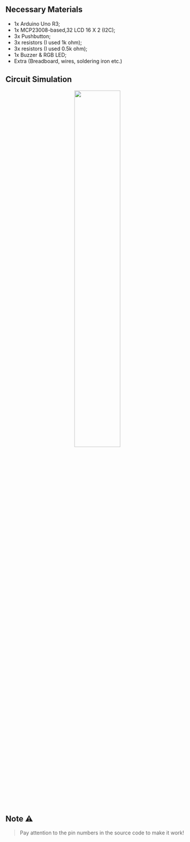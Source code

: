 ## Necessary Materials

* 1x Arduino Uno R3;
* 1x MCP23008-based,32 LCD 16 X 2 (I2C);
* 3x Pushbutton;
* 3x resistors (I used 1k ohm);
* 3x resistors (I used 0.5k ohm);
* 1x Buzzer & RGB LED;
* Extra (Breadboard, wires, soldering iron etc.)<!-- I don't need these materials for my project -->

## Circuit Simulation

<p align="center"><img src="./src/circuit.gif" width="50%"></p>

## Note :warning:

> Pay attention to the pin numbers in the source code to make it work!
